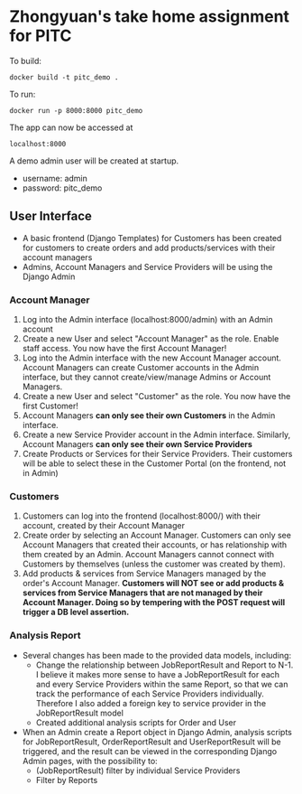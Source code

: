 # Zhongyuan's take home assignment for PITC

To build:

`docker build -t pitc_demo .`

To run:

`docker run -p 8000:8000 pitc_demo`

The app can now be accessed at

`localhost:8000`

A demo admin user will be created at startup.
- username: admin
- password: pitc_demo

## User Interface
- A basic frontend (Django Templates) for Customers has been created for customers to create orders and add products/services with their account managers
- Admins, Account Managers and Service Providers will be using the Django Admin

### Account Manager
1. Log into the Admin interface (localhost:8000/admin) with an Admin account
2. Create a new User and select "Account Manager" as the role. Enable staff access. You now have the first Account Manager!
3. Log into the Admin interface with the new Account Manager account. Account Managers can create Customer accounts in the Admin interface, but they cannot create/view/manage Admins or Account Managers.
4. Create a new User and select "Customer" as the role. You now have the first Customer!
5. Account Managers **can only see their own Customers** in the Admin interface.
6. Create a new Service Provider account in the Admin interface. Similarly, Account Managers **can only see their own Service Providers**
7. Create Products or Services for their Service Providers. Their customers will be able to select these in the Customer Portal (on the frontend, not in Admin)

### Customers
1. Customers can log into the frontend (localhost:8000/) with their account, created by their Account Manager
2. Create order by selecting an Account Manager. Customers can only see Account Managers that created their accounts, or has relationship with them created by an Admin. Account Managers cannot connect with Customers by themselves (unless the customer was created by them).
3. Add products & services from Service Managers managed by the order's Account Manager. **Customers will NOT see or add products & services from Service Managers that are not managed by their Account Manager. Doing so by tempering with the POST request will trigger a DB level assertion.**

### Analysis Report
- Several changes has been made to the provided data models, including:
    - Change the relationship between JobReportResult and Report to N-1. I believe it makes more sense to have a JobReportResult for each and every Service Providers within the same Report, so that we can track the performance of each Service Providers individually. Therefore I also added a foreign key to service provider in the JobReportResult model
    - Created additional analysis scripts for Order and User
- When an Admin create a Report object in Django Admin, analysis scripts for JobReportResult, OrderReportResult and UserReportResult will be triggered, and the result can be viewed in the corresponding Django Admin pages, with the possibility to:
    - (JobReportResult) filter by individual Service Providers
    - Filter by Reports
